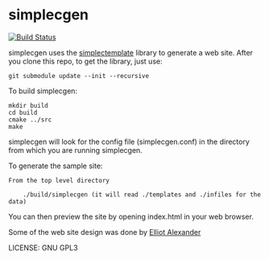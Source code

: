 # simplecgen

[![Build
Status](https://travis-ci.org/theimpossibleastronaut/simplecgen.svg?branch=master)](https://travis-ci.org/theimpossibleastronaut/simplecgen)

simplecgen uses the
[simplectemplate](https://github.com/dafky2000/simplectemplate) library
to generate a web site. After you clone this repo, to get the library,
just use:

    git submodule update --init --recursive

To build simplecgen:

    mkdir build
    cd build
    cmake ../src
    make

simplecgen will look for the config file (simplecgen.conf) in the
directory from which you are running simplecgen.

To generate the sample site:

    From the top level directory

        ./build/simplecgen (it will read ./templates and ./infiles for the data)

You can then preview the site by opening index.html in your web browser.

Some of the web site design was done by [Elliot
Alexander](https://github.com/escottalexander)

LICENSE: GNU GPL3
